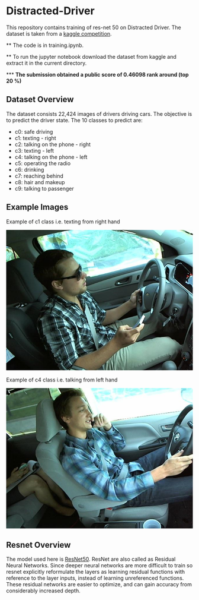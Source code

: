 # Distracted-Driver

This repository contains training of res-net 50 on Distracted Driver. The dataset is taken from a [kaggle competition](https://www.kaggle.com/c/state-farm-distracted-driver-detection/data).

** The code is in training.ipynb.

** To run the jupyter notebook download the dataset from kaggle and extract it in the current directory.

*** __The submission obtained a public score of 0.46098 rank around (top 20 %)__

## Dataset Overview

The dataset consists 22,424 images of drivers driving cars. The objective is to predict the driver state.
The 10 classes to predict are:
-  c0: safe driving
-  c1: texting - right
-  c2: talking on the phone - right
-  c3: texting - left
-  c4: talking on the phone - left
-  c5: operating the radio
-  c6: drinking
-  c7: reaching behind
-  c8: hair and makeup
-  c9: talking to passenger

## Example Images

Example of c1 class i.e. texting from right hand


<img src="img1.jpg" />


Example of c4 class i.e. talking from left hand


<img src="img2.jpg" />


## Resnet Overview

The model used here is [ResNet50](https://arxiv.org/abs/1512.03385). ResNet are also called as Residual Neural Networks. Since deeper neural networks are more difficult to train so  resnet  explicitly reformulate the layers as learning residual functions with reference to the layer inputs, instead of learning unreferenced functions. These residual networks are easier to optimize, and can gain accuracy from considerably increased depth.

